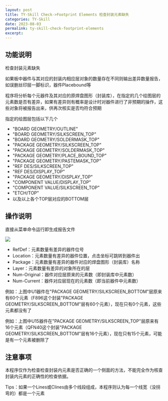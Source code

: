 ```yaml
---
layout: post
title: TY-Skill Check->Footprint Elements 检查封装元素缺失
categories: TY-Skill
date: 2023-08-03
permalink: ty-skill-check-footprint-elements
excerpt: 
---
```


## 功能说明

检查封装元素缺失

如果板中器件与其对应的封装内相应层对象的数量存在不同则输出差异数量报告，如误删丝印层一脚标识，器件Placebound等

程序将分析每个元器件及其对应的原焊盘图形（封装库），在指定的几个绘图层的元素数是否有差异，如果有差异则有概率是设计时对器件进行了非预期的操作，这些对象将被报告出来，供再次核实是否均符合预期

指定的绘图层包括以下几个

*   "BOARD GEOMETRY/OUTLINE"
*   "BOARD GEOMETRY/SILKSCREEN\_TOP"
*   "BOARD GEOMETRY/SOLDERMASK\_TOP"
*   "PACKAGE GEOMETRY/SILKSCREEN\_TOP"
*   "PACKAGE GEOMETRY/SOLDERMASK\_TOP"
*   "PACKAGE GEOMETRY/PLACE\_BOUND\_TOP"
*   "PACKAGE GEOMETRY/PASTEMASK\_TOP"
*   "REF DES/SILKSCREEN\_TOP"
*   "REF DES/DISPLAY\_TOP"
*   "PACKAGE GEOMETRY/DISPLAY\_TOP"
*   "COMPONENT VALUE/DISPLAY\_TOP"
*   "COMPONENT VALUE/SILKSCREEN\_TOP"
*   "ETCH/TOP"
*   以及以上各个TOP层对应的BOTTOM层

## 操作说明

直接从菜单命令运行即生成报告文件

![](https://a1024.synology.me:222/images/blog2022/Footprint%20Elements.jpg)

*   RefDef：元素数量有差异的器件位号
*   Location：元素数量有差异的器件位置，点击坐标可跳转到器件出
*   Package：元素数量有差异的器件对应的焊盘图形（封装库）名称
*   Layer：元素数量有差异的对象所在的层
*   Num-Original：器件对应层原来的元素数（即封装库中元素数）
*   Num-Current：器件对应层现在的元素数（即当前器件中元素数）

例如：上图中U1器件在"PACKAGE GEOMETRY/SILKSCREEN\_BOTTOM"层原来有60个元素（F896这个封装"PACKAGE GEOMETRY/SILKSCREEN\_BOTTOM"层有60个元素），现在只有0个元素，这些元素都没有了

例如：上图中U15器件在"PACKAGE GEOMETRY/SILKSCREEN\_TOP"层原来有16个元素（QFN40这个封装"PACKAGE GEOMETRY/SILKSCREEN\_BOTTOM"层有16个元素），现在只有15个元素，可能是有一个元素被删除了

## 注意事项

本程序仅作为检查检查封装内元素是否正确的一个侧面的方法，不能完全作为核查封装内元素的正确性的检查依据。

Tips：如果一个Lines或Clines由多个线段组成，本程序则认为每一个线宽（没拐弯的）都是一个元素